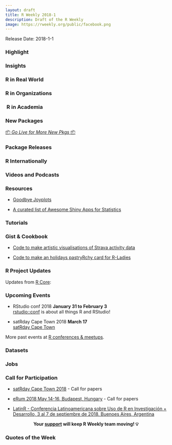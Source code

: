 ```yaml
---
layout: draft
title: R Weekly 2018-1
description: Draft of the R Weekly
image: https://rweekly.org/public/facebook.png
---
```


Release Date: 2018-1-1

###  Highlight



### Insights



### R in Real World









###  R in Organizations



###  R in Academia



###  New Packages

<p class="added-hostname"><a href="https://rweekly.org/live" target="_blank" class="externalLink">📦 <i>Go Live for More New Pkgs</i> 📦</a></p>


### Package Releases



###  R Internationally





###  Videos and Podcasts




###  Resources

+ [Goodbye Joyplots](http://serialmentor.com/blog/2017/9/15/goodbye-joyplots)

+ [A curated list of Awesome Shiny Apps for Statistics](https://github.com/huyingjie/Awesome-shiny-apps-for-statistics)

###  Tutorials




### Gist & Cookbook

+ [Code to make artistic visualisations of Strava activity data](https://github.com/marcusvolz/strava)

+ [Code to make an holidays pastryRchy card for R-Ladies](https://github.com/rladies/rladies_holidays)

<!--<div class="post-more-begin"></div><div class="post-more-end"></div>-->


###  R Project Updates

Updates from [R Core](http://developer.r-project.org/blosxom.cgi/R-devel/NEWS):






###  Upcoming Events

+ RStudio conf 2018 **January 31 to February 3** <br />
[rstudio::conf](https://www.rstudio.com/conference/) is about all things R and RStudio!

+ satRday Cape Town 2018 **March 17** <br />
[satRday Cape Town](http://capetown2018.satrdays.org/)

<!-- + R/Finance 2018 **June 1 and 2** <br />
[Applied Finance with R](http://www.rinfinance.com).

+ [CascadiaRConf](https://cascadiarconf.com/) **June 2, 2018**
Portland, OR, US

+ [7eme Rencontres R](https://r2018-rennes.sciencesconf.org/)  **5 & 6 July 2018** <br />
Rennes - Agrocampus

+ useR! 2018 **July 10, 2018** <br />
The annual useR! conference is the main meeting of the international R user and developer community. -->

More past events at [R conferences & meetups](https://conf.rweekly.org).

### Datasets



### Jobs



###  Call for Participation

+ [satRday Cape Town 2018](http://capetown2018.satrdays.org/#callforpapers) - Call for papers

+ [eRum 2018 May 14-16, Budapest, Hungary](http://2018.erum.io/#cfp) - Call for papers

+ [LatinR - Conferencia Latinoamericana sobre Uso de R en Investigación + Desarrollo, 3 al 7 de septiembre de 2018, Buenoes Aires, Argentina](http://47jaiio.sadio.org.ar/index.php?q=node/125)

<p class="hide-support added-hostname support-rweekly" style="text-align: center;font-weight: bold;">Your <a class="non-visited externalLink" href="https://www.patreon.com/rweekly" onclick="pas(this)">support</a> will keep R Weekly team moving! 💡</p>

###  Quotes of the Week



